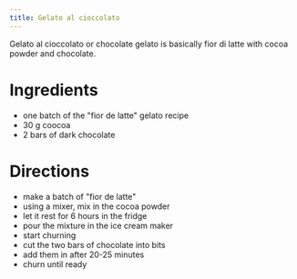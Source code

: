 ```yaml
---
title: Gelato al cioccolato
---
```


Gelato al cioccolato or chocolate gelato is basically fior di latte with
cocoa powder and chocolate.

# Ingredients

- one batch of the "fior de latte" gelato recipe
- 30 g coocoa
- 2 bars of dark chocolate

# Directions

- make a batch of "fior de latte"
- using a mixer, mix in the cocoa powder
- let it rest for 6 hours in the fridge
- pour the mixture in the ice cream maker
- start churning
- cut the two bars of chocolate into bits
- add them in after 20-25 minutes
- churn until ready
